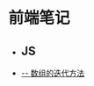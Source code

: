 # 前端笔记
- ## JS
- [-- 数组的迭代方法](https://github.com/USTC-Han/USTC-Han.github.io/blob/master/js/%E6%95%B0%E7%BB%84%E8%BF%AD%E4%BB%A3%E6%96%B9%E6%B3%95.md)

